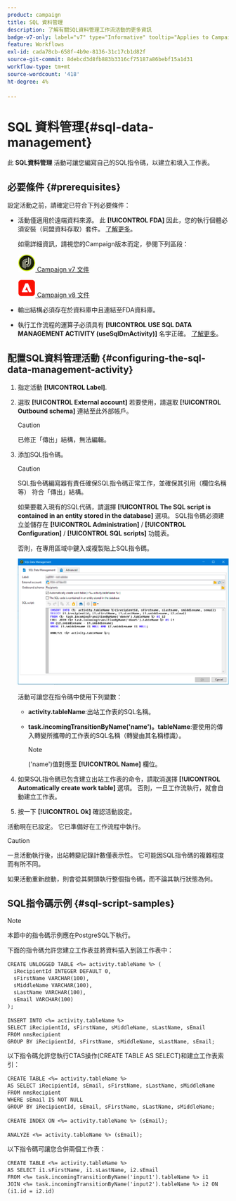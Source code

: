 ```yaml
---
product: campaign
title: SQL 資料管理
description: 了解有關SQL資料管理工作流活動的更多資訊
badge-v7-only: label="v7" type="Informative" tooltip="Applies to Campaign Classic v7 only"
feature: Workflows
exl-id: cada78cb-658f-4b9e-8136-31c17cb1d82f
source-git-commit: 8debcd3d8fb883b3316cf75187a86bebf15a1d31
workflow-type: tm+mt
source-wordcount: '418'
ht-degree: 4%

---
```


# SQL 資料管理{#sql-data-management}



此 **SQL資料管理** 活動可讓您編寫自己的SQL指令碼，以建立和填入工作表。

## 必要條件 {#prerequisites}

設定活動之前，請確定已符合下列必要條件：

* 活動僅適用於遠端資料來源。 此 **[!UICONTROL FDA]** 因此，您的執行個體必須安裝（同盟資料存取）套件。 [了解更多](../../installation/using/about-fda.md)。

   如需詳細資訊，請視您的Campaign版本而定，參閱下列區段：

   ![](assets/do-not-localize/v7.jpeg)[  Campaign v7 文件](../../installation/using/about-fda.md)

   ![](assets/do-not-localize/v8.png)[  Campaign v8 文件](https://experienceleague.adobe.com/docs/campaign/campaign-v8/connect/fda.html)

* 輸出結構必須存在於資料庫中且連結至FDA資料庫。
* 執行工作流程的運算子必須具有 **[!UICONTROL USE SQL DATA MANAGEMENT ACTIVITY (useSqlDmActivity)]** 名字正確。 [了解更多](../../platform/using/access-management-named-rights.md)。

## 配置SQL資料管理活動 {#configuring-the-sql-data-management-activity}

1. 指定活動 **[!UICONTROL Label]**.
1. 選取 **[!UICONTROL External account]** 若要使用，請選取 **[!UICONTROL Outbound schema]** 連結至此外部帳戶。

   >[!CAUTION]
   >
   >已修正「傳出」結構，無法編輯。

1. 添加SQL指令碼。

   >[!CAUTION]
   >
   >SQL指令碼編寫器有責任確保SQL指令碼正常工作，並確保其引用（欄位名稱等） 符合「傳出」結構。

   如果要載入現有的SQL代碼，請選擇 **[!UICONTROL The SQL script is contained in an entity stored in the database]** 選項。 SQL指令碼必須建立並儲存在 **[!UICONTROL Administration]** / **[!UICONTROL Configuration]** / **[!UICONTROL SQL scripts]** 功能表。

   否則，在專用區域中鍵入或複製貼上SQL指令碼。

   ![](assets/sql_datamanagement.png)

   活動可讓您在指令碼中使用下列變數：

   * **activity.tableName**:出站工作表的SQL名稱。
   * **task.incomingTransitionByName(&#39;name&#39;)。tableName**:要使用的傳入轉變所攜帶的工作表的SQL名稱（轉變由其名稱標識）。

      >[!NOTE]
      >
      >(&#39;name&#39;)值對應至 **[!UICONTROL Name]** 欄位。

1. 如果SQL指令碼已包含建立出站工作表的命令，請取消選擇 **[!UICONTROL Automatically create work table]** 選項。 否則，一旦工作流執行，就會自動建立工作表。
1. 按一下 **[!UICONTROL Ok]** 確認活動設定。

活動現在已設定。 它已準備好在工作流程中執行。

>[!CAUTION]
>
>一旦活動執行後，出站轉變記錄計數僅表示性。 它可能因SQL指令碼的複雜程度而有所不同。
>  
>如果活動重新啟動，則會從其開頭執行整個指令碼，而不論其執行狀態為何。

## SQL指令碼示例 {#sql-script-samples}

>[!NOTE]
>
>本節中的指令碼示例應在PostgreSQL下執行。

下面的指令碼允許您建立工作表並將資料插入到該工作表中：

```
CREATE UNLOGGED TABLE <%= activity.tableName %> (
  iRecipientId INTEGER DEFAULT 0,
  sFirstName VARCHAR(100),
  sMiddleName VARCHAR(100),
  sLastName VARCHAR(100),
  sEmail VARCHAR(100)
);

INSERT INTO <%= activity.tableName %>
SELECT iRecipientId, sFirstName, sMiddleName, sLastName, sEmail
FROM nmsRecipient
GROUP BY iRecipientId, sFirstName, sMiddleName, sLastName, sEmail;
```

以下指令碼允許您執行CTAS操作(CREATE TABLE AS SELECT)和建立工作表索引：

```
CREATE TABLE <%= activity.tableName %>
AS SELECT iRecipientId, sEmail, sFirstName, sLastName, sMiddleName
FROM nmsRecipient
WHERE sEmail IS NOT NULL
GROUP BY iRecipientId, sEmail, sFirstName, sLastName, sMiddleName;

CREATE INDEX ON <%= activity.tableName %> (sEmail);

ANALYZE <%= activity.tableName %> (sEmail);
```

以下指令碼可讓您合併兩個工作表：

```
CREATE TABLE <%= activity.tableName %>
AS SELECT i1.sFirstName, i1.sLastName, i2.sEmail
FROM <%= task.incomingTransitionByName('input1').tableName %> i1
JOIN <%= task.incomingTransitionByName('input2').tableName %> i2 ON (i1.id = i2.id)
```
